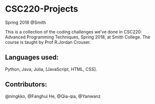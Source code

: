 # CSC220-Projects
Spring 2018 @Smith

This is a collection of the coding challenges we've done in CSC220: Advanced Programming Techniques, Spring 2018, at Smith College. The course is taught by Prof R.Jordan Crouser.

## Languages used: 
Python, Java, Julia, [JavaScript, HTML, CSS].

## Contributors:
@ningkko, @Fanghui He, @Qia-qia, @Yanwanz

